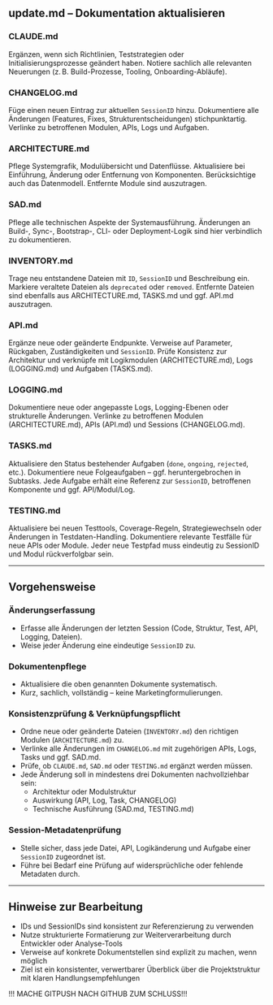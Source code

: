 ## update.md – Dokumentation aktualisieren

### CLAUDE.md
Ergänzen, wenn sich Richtlinien, Teststrategien oder Initialisierungsprozesse geändert haben. Notiere sachlich alle relevanten Neuerungen (z. B. Build-Prozesse, Tooling, Onboarding-Abläufe).

### CHANGELOG.md
Füge einen neuen Eintrag zur aktuellen `SessionID` hinzu. Dokumentiere alle Änderungen (Features, Fixes, Strukturentscheidungen) stichpunktartig. Verlinke zu betroffenen Modulen, APIs, Logs und Aufgaben.

### ARCHITECTURE.md
Pflege Systemgrafik, Modulübersicht und Datenflüsse. Aktualisiere bei Einführung, Änderung oder Entfernung von Komponenten. Berücksichtige auch das Datenmodell. Entfernte Module sind auszutragen.

### SAD.md
Pflege alle technischen Aspekte der Systemausführung. Änderungen an Build-, Sync-, Bootstrap-, CLI- oder Deployment-Logik sind hier verbindlich zu dokumentieren.

### INVENTORY.md
Trage neu entstandene Dateien mit `ID`, `SessionID` und Beschreibung ein. Markiere veraltete Dateien als `deprecated` oder `removed`. Entfernte Dateien sind ebenfalls aus ARCHITECTURE.md, TASKS.md und ggf. API.md auszutragen.

### API.md
Ergänze neue oder geänderte Endpunkte. Verweise auf Parameter, Rückgaben, Zuständigkeiten und `SessionID`. Prüfe Konsistenz zur Architektur und verknüpfe mit Logikmodulen (ARCHITECTURE.md), Logs (LOGGING.md) und Aufgaben (TASKS.md).

### LOGGING.md
Dokumentiere neue oder angepasste Logs, Logging-Ebenen oder strukturelle Änderungen. Verlinke zu betroffenen Modulen (ARCHITECTURE.md), APIs (API.md) und Sessions (CHANGELOG.md).

### TASKS.md
Aktualisiere den Status bestehender Aufgaben (`done`, `ongoing`, `rejected`, etc.). Dokumentiere neue Folgeaufgaben – ggf. heruntergebrochen in Subtasks. Jede Aufgabe erhält eine Referenz zur `SessionID`, betroffenen Komponente und ggf. API/Modul/Log.

### TESTING.md
Aktualisiere bei neuen Testtools, Coverage-Regeln, Strategiewechseln oder Änderungen in Testdaten-Handling. Dokumentiere relevante Testfälle für neue APIs oder Module. Jeder neue Testpfad muss eindeutig zu SessionID und Modul rückverfolgbar sein.

---

## Vorgehensweise

### Änderungserfassung
- Erfasse alle Änderungen der letzten Session (Code, Struktur, Test, API, Logging, Dateien).
- Weise jeder Änderung eine eindeutige `SessionID` zu.

### Dokumentenpflege
- Aktualisiere die oben genannten Dokumente systematisch.
- Kurz, sachlich, vollständig – keine Marketingformulierungen.

### Konsistenzprüfung & Verknüpfungspflicht
- Ordne neue oder geänderte Dateien (`INVENTORY.md`) den richtigen Modulen (`ARCHITECTURE.md`) zu.
- Verlinke alle Änderungen im `CHANGELOG.md` mit zugehörigen APIs, Logs, Tasks und ggf. SAD.md.
- Prüfe, ob `CLAUDE.md`, `SAD.md` oder `TESTING.md` ergänzt werden müssen.
- Jede Änderung soll in mindestens drei Dokumenten nachvollziehbar sein:
  - Architektur oder Modulstruktur
  - Auswirkung (API, Log, Task, CHANGELOG)
  - Technische Ausführung (SAD.md, TESTING.md)

### Session-Metadatenprüfung
- Stelle sicher, dass jede Datei, API, Logikänderung und Aufgabe einer `SessionID` zugeordnet ist.
- Führe bei Bedarf eine Prüfung auf widersprüchliche oder fehlende Metadaten durch.

---

## Hinweise zur Bearbeitung

- IDs und SessionIDs sind konsistent zur Referenzierung zu verwenden
- Nutze strukturierte Formatierung zur Weiterverarbeitung durch Entwickler oder Analyse-Tools
- Verweise auf konkrete Dokumentstellen sind explizit zu machen, wenn möglich
- Ziel ist ein konsistenter, verwertbarer Überblick über die Projektstruktur mit klaren Handlungsempfehlungen


!!! MACHE GITPUSH NACH GITHUB ZUM SCHLUSS!!!

